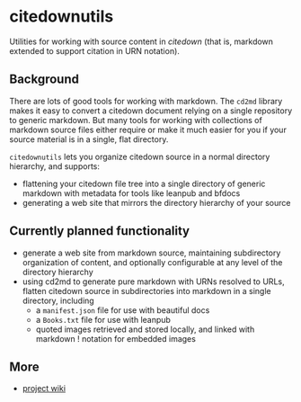 # citedownutils 

Utilities for working with source content in *citedown* (that is, markdown extended to support citation in URN notation).

## Background ##


There are lots of good tools for working with markdown. The `cd2md` library makes it easy to convert a citedown document relying on a single repository to generic markdown.  But many tools for working with collections of markdown source files either require or make it much easier for you if your source material is in a single, flat directory.

`citedownutils` lets you organize citedown source in a normal directory hierarchy, and supports:

- flattening your citedown file tree into a single directory of generic markdown with metadata for tools like leanpub and bfdocs
- generating a web site that mirrors the directory hierarchy of your source


## Currently planned functionality

- generate a web site from markdown source, maintaining subdirectory organization of content, and optionally configurable at any level of the directory hierarchy
- using cd2md to generate pure markdown with URNs resolved to URLs, flatten citedown source in subdirectories into markdown in a single directory, including
    - a `manifest.json` file for use with beautiful docs
    - a `Books.txt` file for use with leanpub
    - quoted images retrieved and stored locally, and linked with markdown ! notation for embedded images


## More ##

- [project wiki][wiki]


[wiki]: https://github.com/cite-architecture/citedownutils/wiki